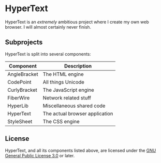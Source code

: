 # HyperText

HyperText is an _extremely_ ambitious project where I create my own web browser.
I will almost certainly never finish.

## Subprojects

HyperText is split into several components:

| Component    | Description
|--------------|-------------------------------
| AngleBracket | The HTML engine
| CodePoint    | All things Unicode
| CurlyBracket | The JavaScript engine
| FiberWire    | Network related stuff
| HyperLib     | Miscellaneous shared code
| HyperText    | The actual browser application
| StyleSheet   | The CSS engine

## License

HyperText, and all its components listed above, are licensed under the
[GNU General Public License 3.0](https://www.gnu.org/licenses/gpl-3.0.en.html)
or later.

